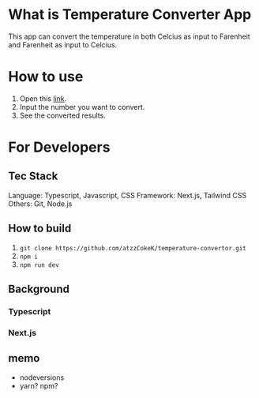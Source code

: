 # What is Temperature Converter App

This app can convert the temperature in both Celcius as input to Farenheit and Farenheit as input to Celcius.

# How to use

1. Open this [link](https://a2c-temperature-convertor.vercel.app/).
2. Input the number you want to convert.
3. See the converted results.

# For Developers

## Tec Stack

Language: Typescript, Javascript, CSS
Framework: Next.js, Tailwind CSS
Others: Git, Node.js

## How to build

1. `git clone https://github.com/atzzCokeK/temperature-convertor.git`
2. `npm i`
3. `npm run dev`

## Background

### Typescript

### Next.js

## memo
- nodeversions
- yarn? npm?
